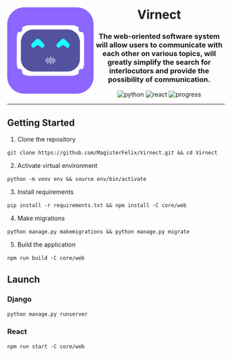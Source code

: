 <div>
    <img src="core/web/public/static/logo.svg" width="200" height="200" align="left" alt="logo" />
    <h1 align="center">
        Virnect
    </h1>
    <h3 align="center">
        The web-oriented software system will allow users to communicate with each other on various topics, will greatly simplify the search for interlocutors and provide the possibility of communication.
    </h3>
    <p align="center">
        <img src="https://img.shields.io/badge/django-grey.svg?style=for-the-badge&logo=django&logoColor=cyan" alt="python">
        <img src="https://img.shields.io/badge/react-grey.svg?style=for-the-badge&logo=react&logoColor=cyan" alt="react">
        <img src="https://img.shields.io/badge/progress-developing-yellow.svg?style=for-the-badge&logo=progress" alt="progress">
    </p>
</div>

---

## Getting Started
1. Clone the repository
```
git clone https://github.com/MagisterFelix/Virnect.git && cd Virnect
```
2. Activate virtual environment
```
python -m venv env && source env/bin/activate
```
3. Install requirements
```
pip install -r requirements.txt && npm install -C core/web
```
4. Make migrations
```
python manage.py makemigrations && python manage.py migrate
```
5. Build the application
```
npm run build -C core/web
```
## Launch
### Django
```
python manage.py runserver
```
### React
```
npm run start -C core/web
```

